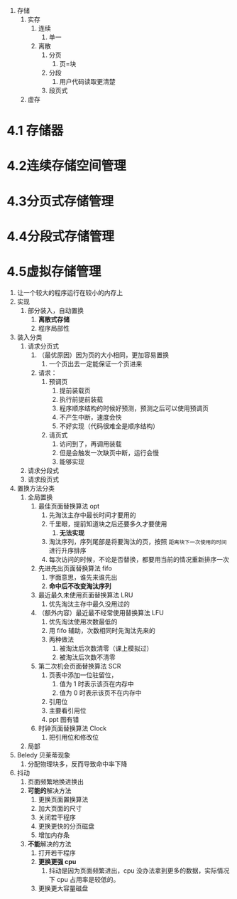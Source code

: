 1. 存储
	1. 实存
		1. 连续
			1. 单一
		2. 离散
			1. 分页
				1. 页=块
			2. 分段
				1. 用户代码读取更清楚
			3. 段页式
	2. 虚存

# 4.1 存储器
# 4.2连续存储空间管理
# 4.3分页式存储管理

# 4.4分段式存储管理
# 4.5虚拟存储管理
1. 让一个较大的程序运行在较小的内存上
2. 实现
	1. 部分装入，自动置换
		1. **离散式存储**
		2. 程序局部性
3. 装入分类
	1. 请求分页式
		1. （最优原因）因为页的大小相同，更加容易置换
			1. 一个页出去一定能保证一个页进来
		2. 请求：
			1. 预调页
				1. 提前装载页
				2. 执行前提前装载
				3. 程序顺序结构的时候好预测，预测之后可以使用预调页
				4. 不产生中断，速度会快
				5. 不好实现（代码很难全是顺序结构）
			2. 请页式
				1. 访问到了，再调用装载
				2. 但是会触发一次缺页中断，运行会慢
				3. 能够实现
	2. 请求分段式
	3. 请求段页式
4. 置换方法分类
	1. 全局置换
		1. 最佳页面替换算法 opt
			1. 先淘汰主存中最长时间才要用的
			2. 千里眼，提前知道块之后还要多久才要使用
				1. **无法实现**
			3. 淘汰序列，序列尾部是将要淘汰的页，按照 `距离块下一次使用的时间` 进行升序排序
			4. 每次访问的时候，不论是否替换，都要用当前的情况重新排序一次
		2. 先进先出页面替换算法 fifo
			1. 字面意思，谁先来谁先出
			2. **命中后不改变淘汰序列**
		3. 最近最久未使用页面替换算法 LRU
			1. 优先淘汰主存中最久没用过的
		4. （额外内容）最近最不经常使用替换算法 LFU
			1. 优先淘汰使用次数最低的
			2. 用 fifo 辅助，次数相同时先淘汰先来的
			3. 两种做法
				1. 被淘汰后次数清零（课上模拟过）
				2. 被淘汰后次数不清零
		5. 第二次机会页面替换算法 SCR
			1. 页表中添加一位驻留位，
				1. 值为 1 时表示该页在内存中
				2. 值为 0 时表示该页不在内存中
			2. 引用位
			3. 主要看引用位
			4. ppt 图有错
		6. 时钟页面替换算法 Clock
			1. 把引用位和修改位
	2. 局部
5. Beledy 贝莱蒂现象 
	1. 分配物理块多，反而导致命中率下降
6. 抖动
	1. 页面频繁地换进换出
	2. **可能的**解决方法
		1. 更换页面置换算法
		2. 加大页面的尺寸
		3. 关闭若干程序
		4. 更换更快的分页磁盘
		5. 增加内存条
	3. **不能**解决的方法
		1. 打开若干程序
		2. **更换更强 cpu**
			1. 抖动是因为页面频繁进出，cpu 没办法拿到更多的数据，实际情况下 cpu 占用率是较低的。
		3. 更换更大容量磁盘